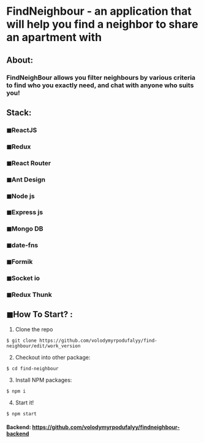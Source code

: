 # FindNeighbour - an application that will help you find a neighbor to share an apartment with 

## About:

### FindNeighBour allows you filter neighbours by various criteria to find who you exactly need, and chat with anyone who suits you!

## Stack:

### ◼ReactJS

### ◼Redux

### ◼React Router

### ◼Ant Design

### ◼Node js

### ◼Express js

### ◼Mongo DB

### ◼date-fns

### ◼Formik

### ◼Socket io

### ◼Redux Thunk

## ◼How To Start? :
1. Clone the repo</br>
```
$ git clone https://github.com/volodymyrpodufalyy/find-neighbour/edit/work_version
```
2. Checkout into other package:
```
$ cd find-neighbour
```
3. Install NPM packages:
```
$ npm i
```
4. Start it!
```
$ npm start
```

#### Backend: https://github.com/volodymyrpodufalyy/findneighbour-backend

